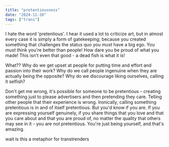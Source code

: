 ```yaml
---
title: "pretentiousness"
date: "2024-11-20"
tags: ["trans"]
---
```

I hate the word 'pretentious'. I hear it used a lot to criticize art, but in almost every case it is simply a form of gatekeeping; because you created something that challenges the status quo you *must* have a big ego. You *must* think you're better than people! How dare you be proud of what you made! This isn't even that good - a dead fish is what it is!

What?? Why do we get upset at people for putting time and effort and passion into their work? Why do we call people ingenuine when they are actually being the opposite? Why do we discourage liking ourselves, calling it selfish?

Don't get me wrong, it's possible for someone to be pretentious - creating something just to please advertisers and then pretending they care. Telling other people that their experience is wrong. Ironically, calling something pretentious is in and of itself pretentious. But you'd know if you are. If you are expressing yourself genuinely, if you share things that you love and that you care about and that you are proud of, no matter the quality that others may see in it - you are *not* pretentious. You're just being yourself, and that's amazing.

wait is this a metaphor for transtrenders